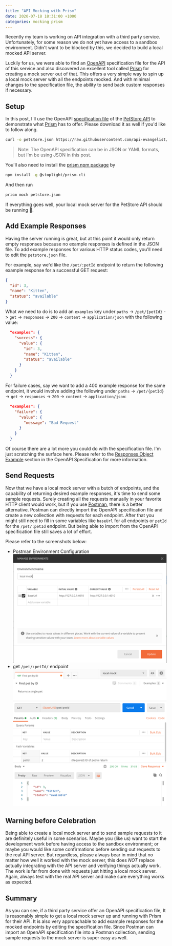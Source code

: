 ```yaml
---
title: "API Mocking with Prism"
date: 2020-07-18 18:31:00 +1000
categories: mocking prism
---
```


Recently my team is working on API integration with a third party service.
Unfortunately, for some reason we do not yet have access to a sandbox
environment. Didn't want to be blocked by this, we decided to build a
local mocked API server.

Luckily for us, we were able to find an [OpenAPI][] specification file for the
API of this service and also discovered an excellent tool called [Prism][] for
creating a mock server out of that. This offers a very simple way to
spin up a local mock server with all the endpoints mocked. And with minimal
changes to the specification file, the ability to send back custom
responses if necessary.

## Setup

In this post, I'll use the OpenAPI [specification file][] of the [PetStore API][]
to demonstrate what [Prism][] has to offer. Please download it as well if you'd
like to follow along.

```bash
curl -o petstore.json https://raw.githubusercontent.com/api-evangelist/swagger/master/dev-api-openapi.json
```

> Note: The OpenAPI specification can be in JSON or YAML formats, but I'm be
> using JSON in this post.

You'll also need to install the [prism npm package][] by

```bash
npm install -g @stoplight/prism-cli
```

And then run

```bash
prism mock petstore.json
```

If everything goes well, your local mock server for the PetStore API should be
running :tada:.

## Add Example Responses

Having the server running is great, but at this point it would only return empty
responses because no example responses is defined in the JSON file. To add
example responses for various HTTP status codes, you'll need to edit the
`petstore.json` file.

For example, say we'd like the `/pet/:petId` endpoint to return the following
example response for a successful GET request:

```json
{
  "id": 3,
  "name": "Kitten",
  "status": "available"
}
```

What we need to do is to add an `examples` key under `paths` -> `/pet/{petId}` ->
`get` -> `responses` -> `200` -> `content` -> `application/json` with the following
value:

```json
  "examples": {
    "success": {
      "value": {
        "id": 3,
        "name": "Kitten",
        "status": "available"
      }
    }
  }
```

For failure cases, say we want to add a 400 example response for the same
endpoint, it would involve adding the following under `paths` -> `/pet/{petId}`
-> `get` -> `responses` -> `200` -> `content` -> `application/json`:

```json
  "examples": {
    "failure": {
      "value": {
        "message": "Bad Request"
      }
    }
  }
```

Of course there are a lot more you could do with the specification file. I'm
just scratching the surface here. Please refer to the [Responses Object
Example][] section in the OpenAPI Specification for more information.

## Send Requests

Now that we have a local mock server with a butch of endpoints, and the
capability of returning desired example responses, it's time to send some sample
requests. Surely creating all the requests manually in your favorite HTTP client
would work, but if you use [Postman][], there is a better alternative. Postman
can directly import the OpenAPI specification file and create a new collection
with requests for each endpoint. After that you might still need to fill in some
variables like `baseUrl` for all endpoints or `petId` for the `/pet/:petId`
endpoint. But being able to import from the OpenAPI specification file still
saves a lot of effort.

Please refer to the screenshots below:

* Postman Environment Configuration
![environment configuration][]
* get `/pet/:petId/` endpoint
![get endpoint example][]

## Warning before Celebration

Being able to create a local mock server and to send sample requests to it are
definitely useful in some scenarios. Maybe you (like us) want to start the
development work before having access to the sandbox environment; or maybe you
would like some confirmations before sending out requests to the real API
server. But regardless, please always bear in mind that no matter how well it
worked with the mock server, this does _NOT_ replace actually integrating with
the API server and verifying things actually work. The work is far from done
with requests just hitting a local mock server. Again, always test with the
real API server and make sure everything works as expected.

## Summary

As you can see, if a third party service offer an OpenAPI specification file, It
is reasonably simple to get a local mock server up and running with Prism for
their API. It is also very approachable to add example responses for the mocked
endpoints by editing the specification file. Since Postman can import an OpenAPI
specification file into a Postman collection, sending sample requests to the
mock server is super easy as well.

[OpenAPI]: http://spec.openapis.org/oas/v3.0.3
[Responses Object Example]: http://spec.openapis.org/oas/v3.0.3#responses-object-example
[Postman]: https://www.postman.com/downloads/
[Prism]: https://meta.stoplight.io/docs/prism/README.md
[specification file]: https://raw.githubusercontent.com/api-evangelist/swagger/master/dev-api-openapi.json
[PetStore API]: https://petstore.swagger.io/
[prism npm package]: https://www.npmjs.com/package/prismjs
[environment configuration]: /assets/images/2020-07-31/postman-env-config.png
[get endpoint example]: /assets/images/2020-07-31/postman-get-pet.png
